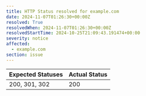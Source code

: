 ```yaml
---
title: HTTP Status resolved for example.com
date: 2024-11-07T01:26:30+00:00Z
resolved: True
resolvedWhen: 2024-11-07T01:26:30+00:00Z
resolvedStartTime: 2024-10-25T21:09:43.191474+00:00
severity: notice
affected:
  - example.com
section: issue
---
```


| Expected Statuses | Actual Status  |
|-------------------|----------------|
| 200, 301, 302 | 200 |
